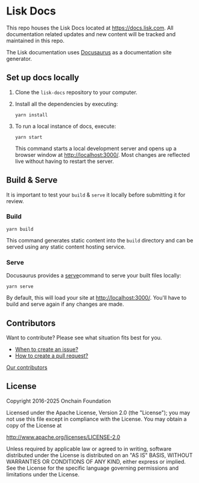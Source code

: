 # Lisk Docs

This repo houses the Lisk Docs located at <https://docs.lisk.com>.
All documentation related updates and new content will be tracked and maintained in this repo.

The Lisk documentation uses [Docusaurus](https://docusaurus.io/) as a documentation site generator.

## Set up docs locally

1. Clone the `lisk-docs` repository to your computer.

2. Install all the dependencies by executing:

    ```
    yarn install
    ```

3. To run a local instance of docs, execute:

    ```
    yarn start
    ```

    This command starts a local development server and opens up a browser window at <http://localhost:3000/>.
    Most changes are reflected live without having to restart the server.

<!--
To build and serve the code to mimic its behavior on production, run npm run build && npm run serve.

The docs will be served at <http://localhost:3000/>.

 ## Managing Docs

### Local Development

```
yarn start
```

 -->
## Build & Serve

It is important to test your `build` & `serve` it locally before submitting it for review.

### Build

```
yarn build
```

This command generates static content into the `build` directory and can be served using any static content hosting service.

### Serve

Docusaurus provides a [serve](https://docusaurus.io/docs/cli#docusaurus-serve-sitedir)command to serve your built files locally:

```
yarn serve
```

By default, this will load your site at <http://localhost:3000/>. You'll have to build and serve again if any changes are made.

## Contributors

Want to contribute? Please see what situation fits best for you.

- [When to create an issue?]()
- [How to create a pull request?]()

[Our contributors](https://github.com/LiskHQ/lisk-documentation/graphs/contributors)

## License

Copyright 2016-2025 Onchain Foundation

Licensed under the Apache License, Version 2.0 (the "License");
you may not use this file except in compliance with the License.
You may obtain a copy of the License at

<http://www.apache.org/licenses/LICENSE-2.0>

Unless required by applicable law or agreed to in writing, software distributed under the License is distributed on an "AS IS" BASIS, WITHOUT WARRANTIES OR CONDITIONS OF ANY KIND, either express or implied.
See the License for the specific language governing permissions and limitations under the License.
